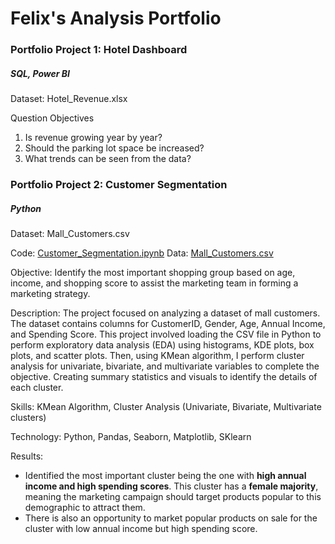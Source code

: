 # Felix's Analysis Portfolio

### Portfolio Project 1: Hotel Dashboard
##### SQL, Power BI

Dataset: Hotel_Revenue.xlsx

Question Objectives
1. Is revenue growing year by year?
2. Should the parking lot space be increased?
3. What trends can be seen from the data?

### Portfolio Project 2: Customer Segmentation
##### Python
Dataset: Mall_Customers.csv

Code: [Customer_Segmentation.ipynb](Customer_Segmentation.ipynb)
Data: [Mall_Customers.csv](Mall_Customers.csv)

Objective: Identify the most important shopping group based on age, income, and shopping score to assist the marketing team in forming a marketing strategy.

Description: The project focused on analyzing a dataset of mall customers. The dataset contains columns for CustomerID, Gender, Age, Annual Income, and Spending Score. This project involved loading the CSV file in Python to perform exploratory data analysis (EDA) using histograms, KDE plots, box plots, and scatter plots. Then, using KMean algorithm, I perform cluster analysis for univariate, bivariate, and multivariate variables to complete the objective. Creating summary statistics and visuals to identify the details of each cluster.

Skills: KMean Algorithm, Cluster Analysis (Univariate, Bivariate, Multivariate clusters)

Technology: Python, Pandas, Seaborn, Matplotlib, SKlearn

Results: 
- Identified the most important cluster being the one with **high annual income and high spending scores**. This cluster has a **female majority**, meaning the marketing campaign should target products popular to this demographic to attract them.
- There is also an opportunity to market popular products on sale for the cluster with low annual income but high spending score.
